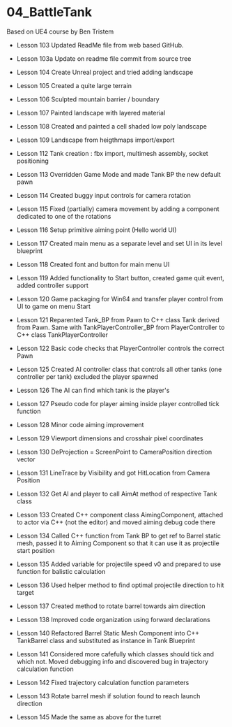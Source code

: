 # 04_BattleTank
Based on UE4 course by Ben Tristem

* Lesson 103
Updated ReadMe file from web based GitHub.

* Lesson 103a
Update on readme file commit from source tree

* Lesson 104
Create Unreal project and tried adding landscape

* Lesson 105
Created a quite large terrain

* Lesson 106
Sculpted mountain barrier / boundary

* Lesson 107
Painted landscape with layered material

* Lesson 108
Created and painted a cell shaded low poly landscape

* Lesson 109
Landscape from heigthmaps import/export

* Lesson 112
Tank creation : fbx import, multimesh assembly, socket positioning

* Lesson 113
Overridden Game Mode and made Tank BP the new default pawn

* Lesson 114
Created buggy input controls for camera rotation

* Lesson 115
Fixed (partially) camera movement by adding a component dedicated to one of the rotations

* Lesson 116
Setup primitive aiming point (Hello world UI)

* Lesson 117
Created main menu as a separate level and set UI in its level blueprint

* Lesson 118
Created font and button for main menu UI

* Lesson 119
Added functionality to Start button, created game quit event, added controller support

* Lesson 120
Game packaging for Win64 and transfer player control from UI to game on menu Start

* Lesson 121
Reparented Tank_BP from Pawn to C++ class Tank derived from Pawn. Same with TankPlayerController_BP from PlayerController to C++ class TankPlayerController

* Lesson 122
Basic code checks that PlayerController controls the correct Pawn

* Lesson 125
Created AI controller class that controls all other tanks (one controller per tank) excluded the player spawned

* Lesson 126
The AI can find which tank is the player's

* Lesson 127
Pseudo code for player aiming inside player controlled tick function

* Lesson 128
Minor code aiming improvement

* Lesson 129
Viewport dimensions and crosshair pixel coordinates

* Lesson 130
DeProjection = ScreenPoint to CameraPosition direction vector

* Lesson 131
LineTrace by Visibility and got HitLocation from Camera Position

* Lesson 132
Get AI and player to call AimAt method of respective Tank class

* Lesson 133
Created C++ component class AimingComponent, attached to actor via C++ (not the editor) and moved aiming debug code there

* Lesson 134
Called C++ function from Tank BP to get ref to Barrel static mesh, passed it to Aiming Component so that it can use it as projectile start position

* Lesson 135
Added variable for projectile speed v0 and prepared to use function for balistic calculation

* Lesson 136
Used helper method to find optimal projectile direction to hit target

* Lesson 137
Created method to rotate barrel towards aim direction

* Lesson 138
Improved code organization using forward declarations

* Lesson 140
Refactored Barrel Static Mesh Component into C++ TankBarrel class and substituted as instance in Tank Blueprint

* Lesson 141
Considered more cafefully which classes should tick and which not. Moved debugging info and discovered bug in trajectory calculation function

* Lesson 142
Fixed trajectory calculation function parameters

* Lesson 143
Rotate barrel mesh if solution found to reach launch direction

* Lesson 145
Made the same as above for the turret